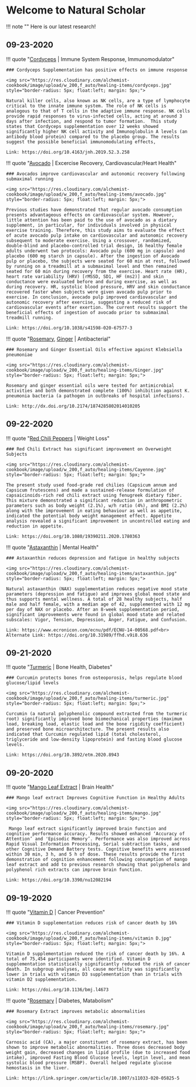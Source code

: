 # Welcome to Natural Scholar

!!! note ""
    Here is our latest research!

## 09-23-2020

!!! quote "[Cordyceps](/research/natural-healing/cordyceps) | Immune System Response, Immunomodulator"

    ### Cordyceps Supplementation has positive effects on immune response 

    <img src="https://res.cloudinary.com/alchemist-cookbook/image/upload/w_200,f_auto/healing-items/cordyceps.jpg" style="border-radius: 5px; float:left; margin: 5px;">

    Natural killer cells, also known as NK cells, are a type of lymphocyte critical to the innate immune system. The role of NK cells is analogous to that of T cells in the adaptive immune response. NK cells provide rapid responses to virus-infected cells, acting at around 3 days after infection, and respond to tumor formation.  This study states that Cordyceps supplementation over 12 weeks showed significantly higher NK cell activity and Immunoglobulin A levels (an antibody blood protein) compared to the placebo group. The results suggest the possible beneficial immunomodulating effects,

    Link: https://doi.org/10.4163/jnh.2019.52.3.258

!!! quote "[Avocado](/research/natural-healing/avocado) | Excercise Recovery, Cardiovascular/Heart Health"

    ### Avocados improve cardiovascular and autonomic recovery following submaximal running

    <img src="https://res.cloudinary.com/alchemist-cookbook/image/upload/w_200,f_auto/healing-items/avocado.jpg" style="border-radius: 5px; float:left; margin: 5px;">

    Previous studies have demonstrated that regular avocado consumption presents advantageous effects on cardiovascular system. However, little attention has been paid to the use of avocado as a dietary supplement, in particular, for individuals involved in physical exercise training. Therefore, this study aims to evaluate the effect of acute avocado pulp intake on cardiovascular and autonomic recovery subsequent to moderate exercise. Using a crossover, randomized, double-blind and placebo-controlled trial design, 16 healthy female adults underwent two protocols: Avocado pulp (600 mg in capsule) and placebo (600 mg starch in capsule). After the ingestion of Avocado pulp or placebo, the subjects were seated for 60 min at rest, followed by running on a treadmill at a submaximal level and then remained seated for 60 min during recovery from the exercise. Heart rate (HR), heart rate variability (HRV) [rMSSD, SD1, HF (ms2)] and skin conductance were evaluated before and during exercise, as well as during recovery. HR, systolic blood pressure, HRV and skin conductance recovered faster when subjects were given avocado pulp prior to exercise. In conclusion, avocado pulp improved cardiovascular and autonomic recovery after exercise, suggesting a reduced risk of cardiovascular events after exertion. The current results support the beneficial effects of ingestion of avocado prior to submaximal treadmill running. 

    Link: https://doi.org/10.1038/s41598-020-67577-3

!!! quote "[Rosemary](/research/natural-healing/rosemary), [Ginger](/research/natural-healing/ginger) | Antibacterial"

    ### Rosemary and Ginger Essential Oils effective against Klebsiella pneumoniae

    <img src="https://res.cloudinary.com/alchemist-cookbook/image/upload/w_200,f_auto/healing-items/Ginger.jpg" style="border-radius: 5px; float:left; margin: 5px;">

    Rosemary and ginger essential oils were tested for antimicrobial activities and both demonstrated complete (100%) inhibition against K. pneumonia bacteria (a pathogen in outbreaks of hospital infections).

    Link: http://dx.doi.org/10.2174/1874285802014010205

## 09-22-2020

!!! quote "[Red Chili Peppers](/research/natural-healing/cayenne) | Weight Loss"

    ### Red Chili Extract has significant improvement on Overweight Subjects

    <img src="https://res.cloudinary.com/alchemist-cookbook/image/upload/w_200,f_auto/healing-items/Cayenne.jpg" style="border-radius: 5px; float:left; margin: 5px;">

    The present study used food-grade red chilies (Capsicum annum and Capsicum frutescens) and made a sustained-release formulation of capsaicinoids-rich red chili extract using fenugreek dietary fiber.  This mixture demonstrated a significant reduction in anthropometric parameters such as body weight (2.1%), w/h ratio (4%), and BMI (2.2%) along with the improvement in eating behaviour as well as appetite, indicated the potential body weight management effect. Appetite analysis revealed a significant improvement in uncontrolled eating and reduction in appetite. 
    
    Link: https://doi.org/10.1080/19390211.2020.1780363

!!! quote "[Astaxanthin](/research/natural-healing/astaxanthin) | Mental Health"

    ### Astaxanthin reduces depression and fatigue in healthy subjects

    <img src="https://res.cloudinary.com/alchemist-cookbook/image/upload/w_200,f_auto/healing-items/astaxanthin.jpg" style="border-radius: 5px; float:left; margin: 5px;">

    Natural astaxanthin (NAX) supplementation reduces negative mood state parameters (depression and fatigue) and improves global mood state and thus supports mental wellness. A total of 28 healthy subjects, half male and half female, with a median age of 42, supplemented with 12 mg per day of NAX or placebo. After an 8-week supplementation period, significant improvements were found in global mood state and related subscales: Vigor, Tension, Depression, Anger, Fatigue, and Confusion.
    
    Link: https://www.ecronicon.com/ecnu/pdf/ECNU-14-00568.pdf<br>
    Alternate Link: https://doi.org/10.31989/ffhd.v9i8.636

## 09-21-2020

!!! quote "[Turmeric](/research/natural-healing/turmeric) | Bone Health, Diabetes"

    ### Curcumin protects bones from osteoporosis, helps regulate blood glucose/lipid levels

    <img src="https://res.cloudinary.com/alchemist-cookbook/image/upload/w_200,f_auto/healing-items/turmeric.jpg" style="border-radius: 5px; float:left; margin: 5px;">

    Curcumin (a natural polyphenolic compound extracted from the turmeric root) significantly improved bone biomechanical properties (maximum load, breaking load, elastic load and the bone rigidity coefficient) and preserved bone microarchitecture. The present results also indicated that Curcumin regulated lipid (total cholesterol, triglyceride and low‑density lipoprotein) and fasting blood glucose levels.
    
    Link: https://doi.org/10.3892/etm.2020.8943

## 09-20-2020

!!! quote "[Mango Leaf Extract](/research/natural-healing/mango) | Brain Health"

    ### Mango leaf extract Improves Cognitive Function in Healthy Adults

    <img src="https://res.cloudinary.com/alchemist-cookbook/image/upload/w_200,f_auto/healing-items/mango.jpg" style="border-radius: 5px; float:left; margin: 5px;">

     Mango leaf extract significantly improved brain function and cognitive performance accuracy. Results showed enhanced ‘Accuracy of Attention’ and 'Episodic Memory’. Performance was also improved across Rapid Visual Information Processing, Serial subtraction tasks, and other Cognitive Demand Battery tests. Cognitive benefits were assessed within 30 min, 3 h, and 5 h of dose. These results provide the first demonstration of cognition enhancement following consumption of mango leaf extract and add to previous research showing that polyphenols and polyphenol rich extracts can improve brain function.
    
    Link: https://doi.org/10.3390/nu12082194

## 09-19-2020

!!! quote "[Vitamin D](/research/natural-healing/vitamin-d) | Cancer Prevention"

    ### Vitamin D supplementation reduces risk of cancer death by 16%

    <img src="https://res.cloudinary.com/alchemist-cookbook/image/upload/w_200,f_auto/healing-items/vitamin D.jpg" style="border-radius: 5px; float:left; margin: 5px;">

    Vitamin D supplementation reduced the risk of cancer death by 16%. A total of 75,454 participants were identified. Vitamin D supplementation statistically significantly reduced the risk of cancer death. In subgroup analyses, all cause mortality was significantly lower in trials with vitamin D3 supplementation than in trials with vitamin D2 supplementation.
    
    Link: https://doi.org/10.1136/bmj.l4673

!!! quote "[Rosemary](/research/natural-healing/rosemary/) | Diabetes, Matabolism"

    ### Rosemary Extract improves metabolic abnormalities

    <img src="https://res.cloudinary.com/alchemist-cookbook/image/upload/w_200,f_auto/healing-items/rosemary.jpg" style="border-radius: 5px; float:left; margin: 5px;">

    Carnosic acid (CA), a major constituent of rosemary extract, has been shown to improve metabolic abnormalities. Three doses decreased body weight gain, decreased changes in lipid profile (due to increased food intake), improved Fasting Blood Glucose levels, leptin level, and mean systolic blood pressure (MSBP). Overall helped regulate glucose hemostasis in the liver.
    
    Link: https://link.springer.com/article/10.1007/s11033-020-05825-5


<!-- !!! quote "[Healing Item](/research/natural-healing/) | Keywords"

    ### Title

    <img src="https://res.cloudinary.com/alchemist-cookbook/image/upload/w_200,f_auto/healing-items/.jpg" style="border-radius: 5px; float:left; margin: 5px;">

    Summary
    
    Link: -->